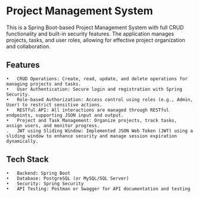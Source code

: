 
# Project Management System

This is a Spring Boot-based Project Management System with full CRUD functionality and built-in security features. The application manages projects, tasks, and user roles, allowing for effective project organization and collaboration.

## Features

	•	CRUD Operations: Create, read, update, and delete operations for managing projects and tasks.
	•	User Authentication: Secure login and registration with Spring Security.
	•	Role-based Authorization: Access control using roles (e.g., Admin, User) to restrict sensitive actions.
	•	RESTful API: All interactions are managed through RESTful endpoints, supporting JSON input and output.
	•	Project and Task Management: Organize projects, track tasks, assign users, and monitor progress.
 	. 	JWT using Sliding Window: Implemented JSON Web Token (JWT) using a sliding window to enhance security and manage session expiration dynamically.

## Tech Stack

	•	Backend: Spring Boot
	•	Database: PostgreSQL (or MySQL/SQL Server)
	•	Security: Spring Security
	•	API Testing: Postman or Swagger for API documentation and testing

